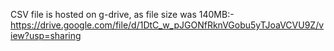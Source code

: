 CSV file is hosted on g-drive, as file size was 140MB:-
https://drive.google.com/file/d/1DtC_w_pJGONfRknVGobu5yTJoaVCVU9Z/view?usp=sharing
